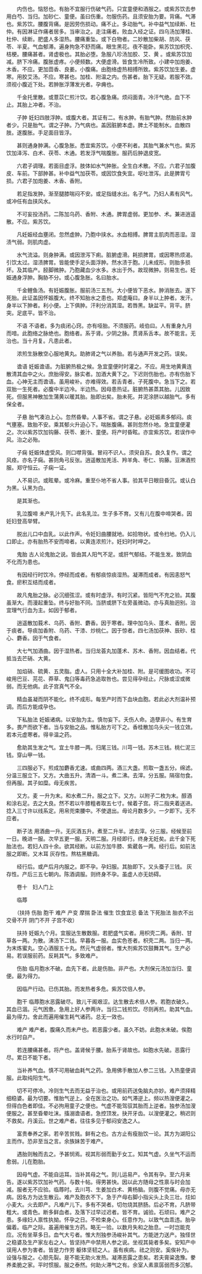 <!-- { "loadSidebar": true } -->
　　内伤也。恼怒也。有胎不宜服行伤破气药。只宜童便和酒服之。或紫苏饮去参用白芍、当归。加砂仁、童便。虽曰伤重。勿服伤药。且须安胎为要。背痛。气滞也。紫苏饮。腰腹背痛。是因劳伤损动。痛不止。多动胎气。补中益气加续断、杜仲。有因淋证作痛者居多。当审治之。走注痛者。败血入经之证。四乌汤加薄桂、杜仲、续断。肥盛人多湿热。腰痛重坠。或下白物者。二妙散加柴胡、防风、茯苓、半夏。气血郁滞。遍身拘急不舒而痛。眼生黑花。夜不能卧。紫苏饮加枳壳、桔梗。腰痛甚者。肾虚极也。其胎必堕。急服八珍汤加胶、艾、黄 。或紫苏饮加减。脐下冷痛。腹胀虚疼。小便频数。大便虚滑。皆食生冷所致。小建中加炮姜、木香。不应。更加茴香、良姜。小腹痛。由胞络虚热相搏所致。紫苏饮加生姜。虚寒。用胶艾汤。不应。寒甚也。加桂、附温之内。伤甚者。胎下无疑。若服不效。须视小腹近下处。若肿胀浮薄发光者。孕痈也。

　　千金托里散。或薏苡仁煎汁饮。若心腹急痛。烦闷面青。冷汗气绝。血下不止。其胎上冲者。不治。

　　子肿 妊妇四肢浮肿。或腹大者。其证有二。有水肿。有胎气肿。然胎前水肿者少。只是胎气。谓之子肿。乃气病也。盖因脏腑本虚。脾土不能制水。血散四肢。遂腹胀。手足面目皆浮。

　　甚则通身肿满。心腹急胀。悉宜紫苏饮。小便不利者。其胎气兼水气也。紫苏饮加泽泻、白术、茯苓、木通。若发浮气喘腹胀。服药后肿退皮宽。

　　六君子调理。若面目虚浮。肢体如水气肿胀。全生白术散。不应。六君子加腹皮、车前。下部肿甚。补中益气加茯苓。或因饮食失宜。呕吐泄泻。此是脾胃亏损。六君子加炮姜、木香、香附。

　　若足指发肿。渐至腿膝喘闷不安。或足指缝水出。名子气。乃妇人素有风气。或冲任有血挟风水。

　　不可妄投汤药。二陈加乌药、香附、木通。脾胃虚弱。更加参、术。兼进逍遥散。不应。紫苏饮。

　　凡妊娠经血壅闭。忽然虚肿。乃胞中挟水。水血相搏。脾胃主肌肉而恶湿。湿渍气弱。则肌肉虚。

　　水气流溢。则身肿满。或因泄泻下痢。脏腑虚滑。耗损脾胃。或因寒热烦渴。引饮太过。湿渍脾胃。皆能使手足头面浮肿。然水渍于胞。儿未成形。则胎多损坏。及其临产。胫脚微肿。乃胞藏血少水多。水出于外。故现微肿。则易生也。妊娠通身浮肿。胸胁不分。或心腹急胀。名曰胎水。

　　千金鲤鱼汤。有妊娠腹胀。服前汤三五剂。大小便皆下恶水。肿消胀去。遂下死胎。此证盖因怀娠腹大。终不知胎水之患也。郑虚庵曰。身半以上肿者。发汗。身半以下肿者。利小便。上下俱肿。汗利分消其湿。若唇黑。缺盆平。背平。脐突。足底平。皆不治。

　　不语 不语者。多为痰闭心窍。亦有哑胎。不须服药。岐伯曰。人有重身九月而喑。此胞络之脉绝也。胞络者。系于肾。少阴之脉。贯肾系舌本。故不能言。无治也。当十月复。凡患此者。

　　浓煎生脉散空心服地黄丸。助肺肾之气以养胎。若与通声开发之药。误矣。

　　谵语 妊娠谵语。为脏腑热极之候。急宜童便时时灌之。不应。用生地黄黄连散清其血中之火。庶胎得安。脉实者。加酒大黄下之。下迟则伤胎也。亦有伤胎下血。心神无主而谵语。虽用峻补。亦难得效。若舌青者。子死腹中。急当下之。若双胎一生死者。必腹中半边冷。半边热。因母患热证。脏腑热甚蒸其胎。儿因致死。但服黑神散加生蒲黄以暖其胎。胎即出矣。胎未死。并泥涂脐以越胎气。多有保全者。

　　子悬 胎气凑泊上心。忽然昏晕。人事不省。谓之子悬。必妊娠素多郁闷。痰气壅塞。致胎不安。乘其郁火升迫心下。喘胀腹痛。甚则忽然仆地。急宜童便灌之。次以紫苏饮加钩藤、茯苓、姜汁、童便。将产时昏眩。亦宜紫苏饮。若误作中风。治之必殆。

　　子痫 妊娠体虚受风。则口噤背强。冒闷不识人。须臾自苏。良久复作。谓之风痉。亦名子痫。甚则角弓反张。逍遥散加羌活、羚羊角、枣仁、钩藤。豆淋酒煎服。郑守恒云。子痫一证。

　　人不易识。或眩晕。或冷麻。重至仆地不省人事。验其平日眼目昏沉。或认白为黑。认黑为白。

　　是其渐也。

　　乳泣腹啼 未产乳汁先下。此名乳泣。生子多不育。又有儿在腹中啼哭者。因妊妇登高举臂。

　　脱出儿口中血乳。以此作声。令妊妇曲腰就地。如拾物状。或令扫地。仍入儿口即止。亦有胎热不安而啼者。以黄连浓煎汁。妊妇时时呷之。

　　鬼胎 古人论鬼胎之说。皆由其人阳气不足。或肝气郁结。不能生发。致阴血不化而为患也。

　　有因经行时饮冷。停经而成者。有郁痰惊痰湿热。凝滞而成者。有因恚怒气食。瘀积互结而成者。

　　故凡鬼胎之脉。必沉细弦涩。或有时虚浮。有时沉紧。皆阳气不充之验。其腹虽渐大。而漫起重坠。终与好胎不同。当脐或脐下左旁虽微动。亦与真胎迥别。治宜理气行血为主。如因于郁者。

　　逍遥散加莪术、乌药、香附、麝香。因于寒者。理中加乌头、蓬术、香附。因于痰者。导痰加香附、乌药、干漆、炒桃仁。因于惊者。四七汤加茯神、辰砂、桂心、麝香。因于气食者。

　　大七气加酒曲。因于湿热者。当归龙荟丸加蓬术、苏木、香附。因血结者。代抵当去芒硝、大黄。

　　加焰硝、硫黄、五灵脂。虚人。只用十全大补加桂、附。是可缓图收功。不可峻用巴豆、芫花、莽草、鬼臼等毒药急追取咎也。尝见得孕经止。尺脉或涩或微弱。而无他病。此子宫真气不全。

　　精血虽凝而阴不能化。终不成形。每至产时而下血块血胞。若此必大剂温补预调。而后方能成孕也。

　　下私胎法 妊娠诸病。以安胎为主。慎勿妄下。夭伤人命。造孽非小。有生育多。畏产而欲下者。当与安胎之品。惟私胎方可下之。香桂散加乌头尖一钱立效。若本元虚寒者。得辛温之药。

　　愈助其生发之气。宜土牛膝一两。归尾三钱。川芎一钱。苏木三钱。桃仁泥三钱。穿山甲一钱。

　　三四服必下。煎成加麝香尤速。或曲四两。酒三大盏。煎取一盏五分。绵滤。分温三服立下。又方。大曲五升。清酒一斗。煮二沸。去滓。分五服。隔宿勿食。但再服。其子如糜。母无疾苦。

　　又方。麦 一升为末。和水煮二升。服之立下。又方。以附子二枚为末。醇酒和涂右足。去之大良。然不若以牛膝粗者取五七寸。候着子宫。将二指夹着送进。捻入三寸许以线系定。用帛兜束腰中。不使退出。毋论月数多少。一夕即下。无不应者。

　　断子法 用酒曲一升。无灰酒五升。煮至二升半。滤去滓。分三服。经候至前一日。晚进一服。次早五更一服。天明二服。月经即行。终身无妊矣。此千金下死胎法也。若妇人四十余。欲其经断。以前方加牛膝、紫葳各一两。经行后。如前法服之即断。又木耳 灰存性。熬枯黑糖调。

　　经行后。或产后月内服之。即不孕。孕妇服。其胎即下。又头蚕子三钱。 灰存性。产后三五七朝内。陈酒调服。则终身不孕。虽虚人亦无妨碍。

　　卷十　妇人门上

　　临蓐

　　（扶持 伤胎 胞干 难产 产变 摩揣 卧法 催生 饮食宜忌 备法 下死胎法 胎衣不出 交骨不开 阴门不开 子宫不收）

　　扶持 妊娠九个月。宜服达生散数服。若肥盛气实者。用枳壳二两。香附、甘草各一两。为散。沸汤下二钱。早暮各一服。血实色苍者。枳壳二两。当归一两。为末炼蜜丸。空心酒服五十丸。然元气虚弱者。惟大剂紫苏饮鼓舞其气。生产必易。若误服前药。反耗其气。多致难产。

　　伤胎 临月胞水不破。血先下者。此是伤胎。非产也。大剂保元汤加当归、童便。最为得力。

　　因临产行动。已伤其胎。而发热者多危。紫苏饮倍人参。

　　胞干 临蓐胞水恶露破尽。致儿干阁艰涩。达生散去术倍人参。若胞衣破久。其血已涸。元气困惫。急用上好人参两许。当归二钱煎饮。尽则再煎。助其气血。最为得力。舍此而遍用催生耗气诸药。总无一效也。

　　难产 难产者。腹痛久而未产也。若恶露少者。虽久不妨。此胞水未破。俟胞水行时自产。

　　若连腰痛甚者。将产也。盖肾候于腰。胎系于肾故也。如胞水先破。恶露行尽。累日不能下者。

　　当补养气血。慎不可用破血耗气之药。急用佛手散加人参二三钱。入热童便调服。此取纯阳生气。

　　切不可停冷。冷则生气去而无益于治也。或用前药送兔脑丸亦妙。难产须择精细稳婆。最为切要。惟胎气逆上。全在医治之功。如气滞逆上。频以热溲便灌之。但得白色者即佳。不必拘用童子之便也。气虚不能驾驭其胎而上逆者。独参汤加溲便服之。甚至昏晕吐沫。搐溺谵语者。急控顶发。抉开牙齿。以溲便灌之。稍迟则不救矣。丹溪云。世之难产者。往往多见于郁闷安逸之人。

　　富贵奉养之家。若辛苦贫贱。鲜有之也。古方止有瘦胎饮一论。其方为湖阳公主而作。恐非至当之言。余族妹苦于难产。

　　遇胎则触而去之。予甚悯焉。视其形弱而勤于女工。知其气虚。久坐气不运而愈弱。儿在胞胎。

　　因母气虚。不能自运耳。当补其母之气。则儿运易产。令其有孕。至六月来告。遂以紫苏饮加补气药。与数十帖。得男甚快。因以此方随母之性禀与时会加减。服者无不应验。临蓐时。去川芎、生姜加白术、黄杨脑。则腹不觉痛。母亦无病。因名方为达生散云。难产及胞衣不下。急于产母右脚小指尖头上灸三壮。炷如小麦大。火去即产。凡难产儿下。多有不哭者。切勿烧其脐肠。后必不育。凡脐带粗大。或青色。断多鲜血者。及落下过早过迟者。皆不育。诚验。石顽曰。难产之患。多缘妇人禀性执拗。怀孕之日。不检束身心。任意作为。以致气血乖违。胎孕偏着。临产之际。虽遍用催生方药。略无一验。以数月失和之胎息。一时岂能克应。况有坐草多日。血气大亏者。惟大剂独参汤峻补其气。方能迸力送产。独怪世之稳婆及生产家左右之人。皆坚持产中禁用人参之说。坐视其毙者多矣。安知产中误用人参为害者。皆是力作劳 躯体坚韧之人。虽有疾病。祛之则安。奚俟补为。设强与服之。心胆先裂。是不能无助火发热。凝滞恶露之患矣。若夫膏粱逸豫。豢养柔脆之家。平时惯服。服之泰然。何助火滞气之有。余室人素禀孱弱而多沉郁。

